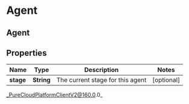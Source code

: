 # Agent

## Agent

## Properties

|Name | Type | Description | Notes|
|------------ | ------------- | ------------- | -------------|
| **stage** | **String** | The current stage for this agent | [optional] |



_PureCloudPlatformClientV2@160.0.0_
